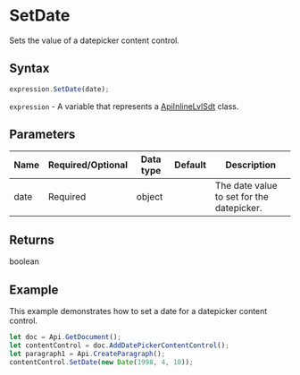 # SetDate

Sets the value of a datepicker content control.

## Syntax

```javascript
expression.SetDate(date);
```

`expression` - A variable that represents a [ApiInlineLvlSdt](../ApiInlineLvlSdt.md) class.

## Parameters

| **Name** | **Required/Optional** | **Data type** | **Default** | **Description** |
| ------------- | ------------- | ------------- | ------------- | ------------- |
| date | Required | object |  | The date value to set for the datepicker. |

## Returns

boolean

## Example

This example demonstrates how to set a date for a datepicker content control.

```javascript editor-docx
let doc = Api.GetDocument();
let contentControl = doc.AddDatePickerContentControl();
let paragraph1 = Api.CreateParagraph();
contentControl.SetDate(new Date(1998, 4, 10));
```